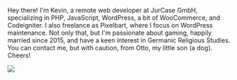 Hey there! I'm Kevin, a remote web developer at JurCase GmbH, specializing in PHP, JavaScript, WordPress, a bit of WooCommerce, and Codeigniter. I also freelance as Pixelbart, where I focus on WordPress maintenance. Not only that, but I'm passionate about gaming, happily married since 2015, and have a keen interest in Germanic Religious Studies. You can contact me, but with caution, from Otto, my little son (a dog). Cheers!

<picture>
  <source
    srcset="https://github-readme-stats.vercel.app/api?username=pixelbart&theme=dark"
    media="(prefers-color-scheme: dark)"
  />
  <source
    srcset="https://github-readme-stats.vercel.app/api?username=pixelbart"
    media="(prefers-color-scheme: light), (prefers-color-scheme: no-preference)"
  />
  <img src="https://github-readme-stats.vercel.app/api?username=pixelbart" />
</picture>
